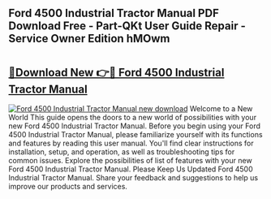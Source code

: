 ## Ford 4500 Industrial Tractor Manual PDF Download Free - Part-QKt User Guide Repair - Service Owner Edition hMOwm

# <h2><a href="http://bc70670.oget.top/?id=Ford+4500+Industrial+Tractor+Manual">🔗Download New 👉🔴 Ford 4500 Industrial Tractor Manual</a></h2>

[![Ford 4500 Industrial Tractor Manual new download](https://i.imgur.com/5g1atiW.png)](http://bc70670.oget.top/?id=Ford+4500+Industrial+Tractor+Manual)
Welcome to a New World This guide opens the doors to a new world of possibilities with your new Ford 4500 Industrial Tractor Manual. Before you begin using your Ford 4500 Industrial Tractor Manual, please familiarize yourself with its functions and features by reading this user manual. You'll find clear instructions for installation, setup, and operation, as well as troubleshooting tips for common issues. Explore the possibilities of list of features with your new Ford 4500 Industrial Tractor Manual. Please Keep Us Updated Ford 4500 Industrial Tractor Manual. Share your feedback and suggestions to help us improve our products and services.
